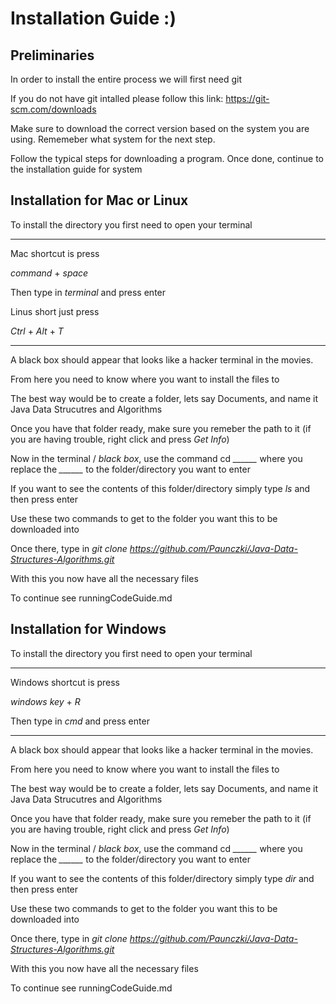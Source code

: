 # Installation Guide :)


## Preliminaries 

In order to install the entire process we will first need git

If you do not have git intalled please follow this link:
https://git-scm.com/downloads

Make sure to download the correct version based on the system 
you are using. Rememeber what system for the next step.

Follow the typical steps for downloading a program. 
Once done, continue to the installation guide for system


## Installation for Mac or Linux

To install the directory you first need to open your terminal

-----------------------------------------------------------------

Mac shortcut is press

*command* + *space*

Then type in *terminal* and press enter

Linus short just press

*Ctrl* + *Alt* + *T*

-----------------------------------------------------------------

A black box should appear that looks like a hacker terminal in the movies.

From here you need to know where you want to install the files to

The best way would be to create a folder, lets say Documents, and name it 
Java Data Strucutres and Algorithms

Once you have that folder ready, make sure you remeber the path to it 
(if you are having trouble, right click and press *Get Info*)

Now in the terminal / *black box*, use the command cd *______*
where you replace the *______* to the folder/directory you want to enter

If you want to see the contents of this folder/directory simply type *ls* 
and then press enter

Use these two commands to get to the folder you want this to be downloaded into

Once there, type in *git clone https://github.com/Paunczki/Java-Data-Structures-Algorithms.git*

With this you now have all the necessary files

To continue see runningCodeGuide.md


## Installation for Windows

To install the directory you first need to open your terminal

-----------------------------------------------------------------

Windows shortcut is press

*windows key* + *R*

Then type in *cmd* and press enter

-----------------------------------------------------------------

A black box should appear that looks like a hacker terminal in the movies.

From here you need to know where you want to install the files to

The best way would be to create a folder, lets say Documents, and name it 
Java Data Strucutres and Algorithms

Once you have that folder ready, make sure you remeber the path to it 
(if you are having trouble, right click and press *Get Info*)

Now in the terminal / *black box*, use the command cd *______*
where you replace the *______* to the folder/directory you want to enter

If you want to see the contents of this folder/directory simply type *dir* 
and then press enter

Use these two commands to get to the folder you want this to be downloaded into

Once there, type in *git clone https://github.com/Paunczki/Java-Data-Structures-Algorithms.git*

With this you now have all the necessary files

To continue see runningCodeGuide.md

